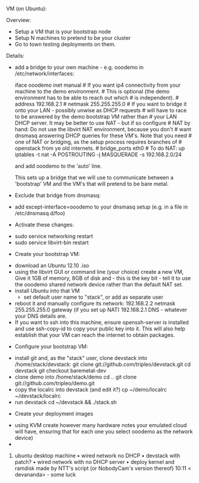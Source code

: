 VM (on Ubuntu):

Overview:
* Setup a VM that is your bootstrap node
* Setup N machines to pretend to be your cluster
* Go to town testing deployments on them.

Details:

* add a bridge to your own machine - e.g. ooodemo
  in /etc/network/interfaces:

    iface ooodemo inet manual
        # If you want ip4 connectivity from your machine to the demo environment.
        # This is optional (the demo environment has to be able to reach out which
        # is independent).
        # address 192.168.2.1
        # netmask 255.255.255.0
        # If you want to bridge it onto your LAN - possibly unwise as DHCP requests
        # will have to race to be answered by the demo bootstrap VM rather than
        # your LAN DHCP server. It may be better to use NAT - but if so configure
        # NAT by hand: Do not use the libvirt NAT environment, because you don't
        # want dnsmasq answering DHCP queries for these VM's. Note that you need
        # one of NAT or bridging, as the setup process requires branches of
        # openstack from ye old internets.
        # bridge_ports eth0
        # To do NAT:
        up iptables -t nat -A POSTROUTING -j MASQUERADE -s 192.168.2.0/24

  and add ooodemo to the 'auto' line.

  This sets up a bridge that we will use to communicate between a 'bootstrap' VM and the VM's that will pretend to be bare metal. 

* Exclude that bridge from dnsmasq:
 - add except-interface=ooodemo to your dnsmasq setup (e.g. in a file in /etc/dnsmasq.d/foo)

* Activate these changes:
 - sudo service networking restart
 - sudo service libvirt-bin restart

* Create your bootstrap VM:
 - download an Ubuntu 12.10 .iso
 - using the libvirt GUI or command line (your choice) create a new VM, Give it 1GB of memory, 8GB of disk and - this is the key bit - tell it to use the ooodemo shared network device rather than the default NAT set.
 - install Ubuntu into that VM
   - set default user name to "stack", or add as separate user
 - reboot it and manually configure its network:
   192.168.2.2 netmask 255.255.255.0 gateway (if you set up NAT) 192.168.2.1
   DNS - whatever your DNS details are.
 - If you want to ssh into this machine, ensure openssh-server is installed and
   use ssh-copy-id to copy your public key into it. This will also help
   establish that your VM can reach the internet to obtain packages.

* Configure your bootstrap VM:
 - install git and, as the "stack" user, clone devstack into /home/stack/devstack:
   git clone git://github.com/tripleo/devstack.git
   cd devstack
   git checkout baremetal-dev
 - clone demo into /home/stack/demo
   cd ..
   git clone git://github.com/tripleo/demo.git
 - copy the localrc into devstack (and edit it?)
   cp ~/demo/localrc ~/devstack/localrc
 - run devstack
   cd ~/devstack && ./stack.sh

* Create your deployment images
 - using KVM create however many hardware notes your emulated cloud will have,
   ensuring that for each one you select ooodemo as the network device)
 - <here be dragons>

 1) ubuntu desktop machine
 • wired network no DHCP
 • devstack with patch?
 • wired network with no DHCP server
 • deploy kernel and ramdisk made by NTT's script (or NobodyCam's version thereof)
 10:11 < devananda> - some luck

